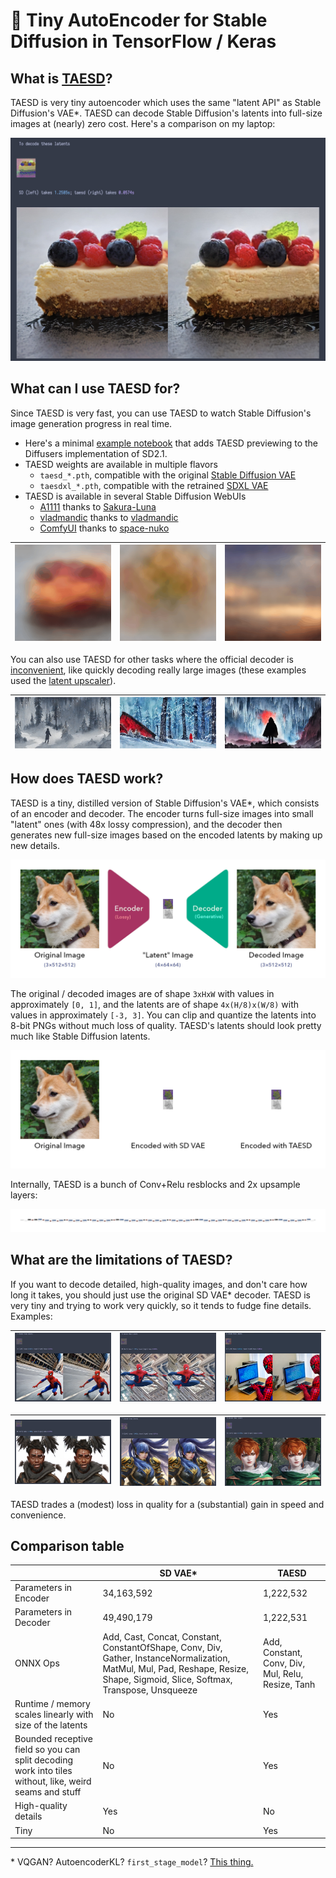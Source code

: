 # 🍰 Tiny AutoEncoder for Stable Diffusion in TensorFlow / Keras

## What is [TAESD](https://github.com/madebyollin/taesd)?

TAESD is very tiny autoencoder which uses the same "latent API" as Stable Diffusion's VAE*. TAESD can decode Stable Diffusion's latents into full-size images at (nearly) zero cost. Here's a comparison on my laptop:

![](images/screenshot.jpg)

## What can I use TAESD for?

Since TAESD is very fast, you can use TAESD to watch Stable Diffusion's image generation progress in real time.
* Here's a minimal [example notebook](examples/Previewing_During_Image_Generation.ipynb) that adds TAESD previewing to the Diffusers implementation of SD2.1.
* TAESD weights are available in multiple flavors
    * `taesd_*.pth`, compatible with the original [Stable Diffusion VAE](https://huggingface.co/stabilityai/sd-vae-ft-mse-original)
    * `taesdxl_*.pth`, compatible with the retrained [SDXL VAE](https://huggingface.co/stabilityai/sdxl-vae)
* TAESD is available in several Stable Diffusion WebUIs
    * [A1111](https://github.com/AUTOMATIC1111/stable-diffusion-webui) thanks to [Sakura-Luna](https://github.com/AUTOMATIC1111/stable-diffusion-webui/pull/10365)
    * [vladmandic](https://github.com/vladmandic/automatic) thanks to [vladmandic](https://github.com/vladmandic/automatic/discussions/99#discussioncomment-6041142)
    * [ComfyUI](https://github.com/comfyanonymous/ComfyUI) thanks to [space-nuko](https://github.com/comfyanonymous/ComfyUI/pull/713)

| ![](images/preview_images_1.gif) | ![](images/preview_images_2.gif) | ![](images/preview_images_3.gif) |
| -------------------------------- | -------------------------------- | -------------------------------- |

You can also use TAESD for other tasks where the official decoder is [inconvenient](https://twitter.com/cloneofsimo/status/1624134163136933893), like quickly decoding really large images (these examples used the [latent upscaler](https://huggingface.co/docs/diffusers/main/en/api/pipelines/stable_diffusion/latent_upscale)).

| ![](images/latent_upscaled_1.jpg) | ![](images/latent_upscaled_2.jpg) | ![](images/latent_upscaled_3.jpg) |
| --------------------------------- | --------------------------------- | --------------------------------- |

## How does TAESD work?

TAESD is a tiny, distilled version of Stable Diffusion's VAE*, which consists of an encoder and decoder. The encoder turns full-size images into small "latent" ones (with 48x lossy compression), and the decoder then generates new full-size images based on the encoded latents by making up new details.

![](images/reconstruction_example.jpg)

The original / decoded images are of shape `3xHxW` with values in approximately `[0, 1]`, and the latents are of shape `4x(H/8)x(W/8)` with values in approximately `[-3, 3]`. You can clip and quantize the latents into 8-bit PNGs without much loss of quality. TAESD's latents should look pretty much like Stable Diffusion latents.

![](./images/compare_encoders.jpg)

Internally, TAESD is a bunch of Conv+Relu resblocks and 2x upsample layers:

![](./images/taesd_decoder_onnx.jpg)

## What are the limitations of TAESD?

If you want to decode detailed, high-quality images, and don't care how long it takes, you should just use the original SD VAE* decoder. TAESD is very tiny and trying to work very quickly, so it tends to fudge fine details. Examples:

| ![](./images/limitations_1.jpg) | ![](./images/limitations_2.jpg) | ![](./images/limitations_3.jpg) |
| ------------------------------- | ------------------------------- | ------------------------------- |


| ![](images/limitations_stylized_1.jpg) | ![](./images/limitations_stylized_2.jpg) | ![](./images/limitations_stylized_3.jpg) |
| -------------------------------------- | ---------------------------------------- | ---------------------------------------- |

TAESD trades a (modest) loss in quality for a (substantial) gain in speed and convenience.

## Comparison table

|                                                              | SD VAE*                                                      | TAESD                                             |
| ------------------------------------------------------------ | ------------------------------------------------------------ | ------------------------------------------------- |
| Parameters in Encoder                                        | 34,163,592                                                   | 1,222,532                                         |
| Parameters in Decoder                                        | 49,490,179                                                   | 1,222,531                                         |
| ONNX Ops                                                     | Add, Cast, Concat, Constant, ConstantOfShape, Conv, Div, Gather, InstanceNormalization, MatMul, Mul, Pad, Reshape, Resize, Shape, Sigmoid, Slice, Softmax, Transpose, Unsqueeze | Add, Constant, Conv, Div, Mul, Relu, Resize, Tanh |
| Runtime / memory scales linearly with size of the latents    | No                                                           | Yes                                               |
| Bounded receptive field so you can split decoding work into tiles without, like, weird seams and stuff | No                                                           | Yes                                               |
| High-quality details                                         | Yes                                                          | No                                                |
| Tiny                                                         | No                                                           | Yes                                               |


---

\* VQGAN? AutoencoderKL? `first_stage_model`? [This thing.](https://github.com/huggingface/diffusers/blob/main/src/diffusers/models/vae.py)
